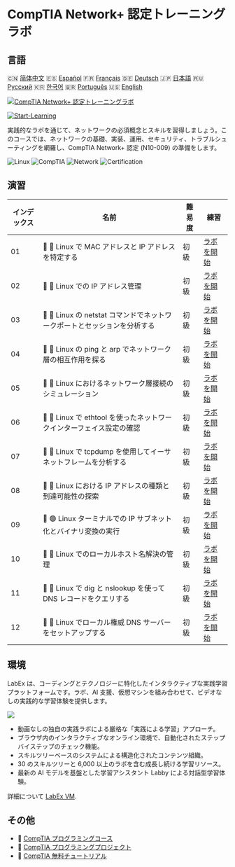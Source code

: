 # CompTIA Network+ 認定トレーニングラボ

## 言語

🇨🇳 [简体中文](README_zh.md) 🇪🇸 [Español](README_es.md) 🇫🇷 [Français](README_fr.md) 🇩🇪 [Deutsch](README_de.md) 🇯🇵 [日本語](README_ja.md) 🇷🇺 [Русский](README_ru.md) 🇰🇷 [한국어](README_ko.md) 🇧🇷 [Português](README_pt.md) 🇺🇸 [English](README.md) 

[![CompTIA Network+ 認定トレーニングラボ](https://cover-creator.labex.io/comptia-network-plus-training-labs.png?lang=ja)](https://labex.io/ja/courses/comptia-network-plus-training-labs)

[![Start-Learning](https://img.shields.io/badge/Start-Learning-whitesmoke?style=for-the-badge)](https://labex.io/ja/courses/comptia-network-plus-training-labs)

実践的なラボを通じて、ネットワークの必須概念とスキルを習得しましょう。このコースでは、ネットワークの基礎、実装、運用、セキュリティ、トラブルシューティングを網羅し、CompTIA Network+ 認定 (N10-009) の準備をします。

![Linux](https://img.shields.io/badge/Linux-whitesmoke?style=for-the-badge&logo=linux)
![CompTIA](https://img.shields.io/badge/CompTIA-whitesmoke?style=for-the-badge&logo=comptia)
![Network](https://img.shields.io/badge/Network-whitesmoke?style=for-the-badge&logo=network)
![Certification](https://img.shields.io/badge/Certification-whitesmoke?style=for-the-badge&logo=certification)


## 演習

|   インデックス | 名前                                                                      | 難易度   | 練習                                                                                                                                                  |
|----------------|---------------------------------------------------------------------------|----------|-------------------------------------------------------------------------------------------------------------------------------------------------------|
|             01 | 📖 🔵 Linux で MAC アドレスと IP アドレスを特定する                       | 初級     | <a target='_blank' href='https://labex.io/ja/tutorials/linux-identify-mac-and-ip-addresses-in-linux-592731'>ラボを開始</a>                            |
|             02 | 📖 🔵 Linux での IP アドレス管理                                          | 初級     | <a target='_blank' href='https://labex.io/ja/tutorials/linux-manage-ip-addressing-in-linux-592736'>ラボを開始</a>                                     |
|             03 | 📖 🔵 Linux の netstat コマンドでネットワークポートとセッションを分析する | 初級     | <a target='_blank' href='https://labex.io/ja/tutorials/linux-analyze-network-ports-and-sessions-with-netstat-in-linux-592741'>ラボを開始</a>          |
|             04 | 📖 🔵 Linux の ping と arp でネットワーク層の相互作用を探る               | 初級     | <a target='_blank' href='https://labex.io/ja/tutorials/linux-explore-network-layer-interaction-with-ping-and-arp-in-linux-592746'>ラボを開始</a>      |
|             05 | 📖 🔵 Linux におけるネットワーク層接続のシミュレーション                  | 初級     | <a target='_blank' href='https://labex.io/ja/tutorials/linux-simulate-network-layer-connectivity-in-linux-592752'>ラボを開始</a>                      |
|             06 | 📖 🔵 Linux で ethtool を使ったネットワークインターフェイス設定の確認     | 初級     | <a target='_blank' href='https://labex.io/ja/tutorials/linux-examine-network-interface-settings-with-ethtool-in-linux-592759'>ラボを開始</a>          |
|             07 | 📖 🔵 Linux で tcpdump を使用してイーサネットフレームを分析する           | 初級     | <a target='_blank' href='https://labex.io/ja/tutorials/linux-analyze-ethernet-frames-with-tcpdump-in-linux-592765'>ラボを開始</a>                     |
|             08 | 📖 🔵 Linux における IP アドレスの種類と到達可能性の探索                  | 初級     | <a target='_blank' href='https://labex.io/ja/tutorials/linux-explore-ip-address-types-and-reachability-in-linux-592780'>ラボを開始</a>                |
|             09 | 📖 🟢 Linux ターミナルでの IP サブネット化とバイナリ変換の実行            | 初級     | <a target='_blank' href='https://labex.io/ja/tutorials/linux-perform-ip-subnetting-and-binary-conversion-in-the-linux-terminal-592782'>ラボを開始</a> |
|             10 | 📖 🔵 Linux でのローカルホスト名解決の管理                                | 初級     | <a target='_blank' href='https://labex.io/ja/tutorials/linux-manage-local-hostname-resolution-in-linux-592792'>ラボを開始</a>                         |
|             11 | 📖 🔵 Linux で dig と nslookup を使って DNS レコードをクエリする          | 初級     | <a target='_blank' href='https://labex.io/ja/tutorials/linux-query-dns-records-in-linux-with-dig-and-nslookup-592796'>ラボを開始</a>                  |
|             12 | 📖 🔵 Linux でローカル権威 DNS サーバーをセットアップする                 | 初級     | <a target='_blank' href='https://labex.io/ja/tutorials/linux-set-up-a-local-authoritative-dns-server-on-linux-592803'>ラボを開始</a>                  |

## 環境

LabEx は、コーディングとテクノロジーに特化したインタラクティブな実践学習プラットフォームです。ラボ、AI 支援、仮想マシンを組み合わせて、ビデオなしの実践的な学習体験を提供します。

![](https://tutorial-screenshot.getvm.io/images/vm-1725247253.png)

- 動画なしの独自の実践ラボによる厳格な「実践による学習」アプローチ。
- ブラウザ内のインタラクティブなオンライン環境で、自動化されたステップバイステップのチェック機能。
- スキルツリーベースのシステムによる構造化されたコンテンツ組織。
- 30 のスキルツリーと 6,000 以上のラボを含む成長し続ける学習リソース。
- 最新の AI モデルを基盤とした学習アシスタント Labby による対話型学習体験。

詳細について [LabEx VM](https://support.labex.io/using-labex/virtual-machine).

## その他

- 🔗 [CompTIA プログラミングコース](https://github.com/labex-labs/awesome-programming-courses)
- 🔗 [CompTIA プログラミングプロジェクト](https://github.com/labex-labs/awesome-programming-projects)
- 🔗 [CompTIA 無料チュートリアル](https://github.com/labex-labs/comptia-free-tutorials)

